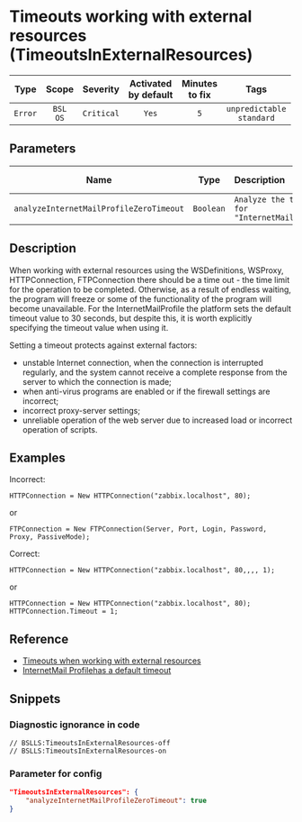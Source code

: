 # Timeouts working with external resources (TimeoutsInExternalResources)

 Type | Scope | Severity | Activated<br>by default | Minutes<br>to fix | Tags 
 :-: | :-: | :-: | :-: | :-: | :-: 
 `Error` | `BSL`<br>`OS` | `Critical` | `Yes` | `5` | `unpredictable`<br>`standard` 

## Parameters 

 Name | Type | Description | Default value 
 :-: | :-: | :-- | :-: 
 `analyzeInternetMailProfileZeroTimeout` | `Boolean` | ```Analyze the timeout for "InternetMailProfile"``` | ```true``` 

<!-- Блоки выше заполняются автоматически, не трогать -->
## Description

When working with external resources using the WSDefinitions, WSProxy, HTTPConnection, FTPConnection there should be a time out - the time limit for the operation to be completed. Otherwise, as a result of endless waiting, the program will freeze or some of the functionality of the program will become unavailable.
 For the InternetMailProfile the platform sets the default timeout value to 30 seconds, but despite this, it is worth explicitly specifying the timeout value when using it.

Setting a timeout protects against external factors:

- unstable Internet connection, when the connection is interrupted regularly, and the system cannot receive a complete response from the server to which the connection is made;
- when anti-virus programs are enabled or if the firewall settings are incorrect;
- incorrect proxy-server settings;
- unreliable operation of the web server due to increased load or incorrect operation of scripts.

## Examples

Incorrect:

```bsl
HTTPConnection = New HTTPConnection("zabbix.localhost", 80);
```

or

```bsl
FTPConnection = New FTPConnection(Server, Port, Login, Password, Proxy, PassiveMode);
```

Correct:

```bsl
HTTPConnection = New HTTPConnection("zabbix.localhost", 80,,,, 1);
```

or

```bsl
HTTPConnection = New HTTPConnection("zabbix.localhost", 80);
HTTPConnection.Timeout = 1;
```

## Reference

- [Timeouts when working with external resources](https://its.1c.ru/db/v8std#content:748:hdoc)
- [InternetMail Profilehas a default timeout](https://its.1c.ru/db/metod8dev/content/2358/hdoc)

## Snippets

<!-- Блоки ниже заполняются автоматически, не трогать -->
### Diagnostic ignorance in code

```bsl
// BSLLS:TimeoutsInExternalResources-off
// BSLLS:TimeoutsInExternalResources-on
```

### Parameter for config

```json
"TimeoutsInExternalResources": {
    "analyzeInternetMailProfileZeroTimeout": true
}
```
